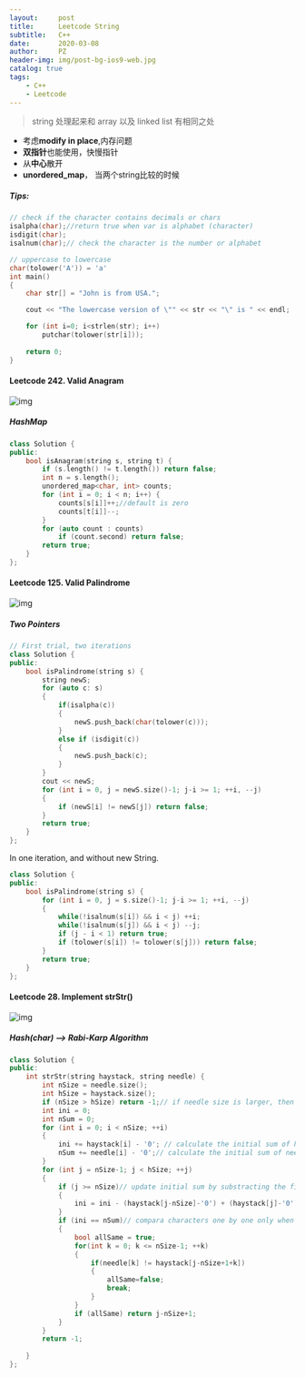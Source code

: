 ```yaml
---
layout:     post
title:      Leetcode String
subtitle:   C++
date:       2020-03-08
author:     PZ
header-img: img/post-bg-ios9-web.jpg
catalog: true
tags:
    - C++
    - Leetcode
---
```


> string 处理起来和 array 以及 linked list 有相同之处

- 考虑**modify in place**,内存问题
- **双指针**也能使用，快慢指针
- 从**中心**散开
- **unordered_map**， 当两个string比较的时候

##### Tips:

```c++
// check if the character contains decimals or chars
isalpha(char);//return true when var is alphabet (character) 
isdigit(char);
isalnum(char);// check the character is the number or alphabet

// uppercase to lowercase
char(tolower('A')) = 'a'
int main()
{
    char str[] = "John is from USA.";

    cout << "The lowercase version of \"" << str << "\" is " << endl;

    for (int i=0; i<strlen(str); i++)
        putchar(tolower(str[i]));
    
    return 0;
}
```

#### Leetcode 242. Valid Anagram

![img](https://raw.githubusercontent.com/pzheng16/pzheng16.github.io/master/img/string/1.png)

##### HashMap

```c++
class Solution {
public:
    bool isAnagram(string s, string t) {
        if (s.length() != t.length()) return false;
        int n = s.length();
        unordered_map<char, int> counts;
        for (int i = 0; i < n; i++) {
            counts[s[i]]++;//default is zero 
            counts[t[i]]--;
        }
        for (auto count : counts)
            if (count.second) return false;
        return true;
    }
};
```

#### Leetcode 125. Valid Palindrome

![img](https://raw.githubusercontent.com/pzheng16/pzheng16.github.io/master/img/string/2.png)

##### Two Pointers

```c++
// First trial, two iterations
class Solution {
public:
    bool isPalindrome(string s) {
        string newS;
        for (auto c: s)
        {
            if(isalpha(c))
            {
                newS.push_back(char(tolower(c)));
            }
            else if (isdigit(c))
            {
                newS.push_back(c);
            }
        }
        cout << newS;
        for (int i = 0, j = newS.size()-1; j-i >= 1; ++i, --j)
        {
            if (newS[i] != newS[j]) return false;
        }
        return true;
    }
};
```

In one iteration, and without new String.

```c++
class Solution {
public:
    bool isPalindrome(string s) {
        for (int i = 0, j = s.size()-1; j-i >= 1; ++i, --j)
        {
            while(!isalnum(s[i]) && i < j) ++i;
            while(!isalnum(s[j]) && i < j) --j;
            if (j - i < 1) return true;
            if (tolower(s[i]) != tolower(s[j])) return false;
        }
        return true;
    }
};
```


#### Leetcode 28. Implement strStr()

![img](https://raw.githubusercontent.com/pzheng16/pzheng16.github.io/master/img/string/3.png)

##### Hash(char) --> Rabi-Karp Algorithm

```c++
class Solution {
public:
    int strStr(string haystack, string needle) {
        int nSize = needle.size();
        int hSize = haystack.size();
        if (nSize > hSize) return -1;// if needle size is larger, then return -1
        int ini = 0;
        int nSum = 0;
        for (int i = 0; i < nSize; ++i)
        {
            ini += haystack[i] - '0'; // calculate the initial sum of hash(char) (needle size)
            nSum += needle[i] - '0';// calculate the initial sum of needle hash(char) 
        }
        for (int j = nSize-1; j < hSize; ++j)
        {
            if (j >= nSize)// update initial sum by substracting the first one, and adding a new one at the end
            {
                ini = ini - (haystack[j-nSize]-'0') + (haystack[j]-'0');
            }
            if (ini == nSum)// compara characters one by one only when hash sums are the same
            {
                bool allSame = true;
                for(int k = 0; k <= nSize-1; ++k)
                {
                    if(needle[k] != haystack[j-nSize+1+k])
                    {
                        allSame=false;
                        break;
                    }
                }
                if (allSame) return j-nSize+1;
            }
        }
        return -1;
        
    }
};
```
